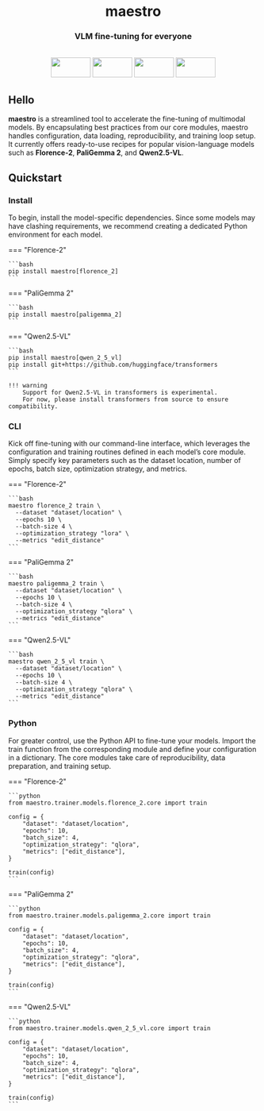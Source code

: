 <div align="center">

  <h1>maestro</h1>

  <h3>VLM fine-tuning for everyone</h1>

  <br>

  <div>
      <img
        src="https://github.com/user-attachments/assets/c9416f1f-a2bf-4590-86da-d2fc89ba559b"
        width="80"
        height="40"
      />
      <img
        src="https://github.com/user-attachments/assets/75dc7214-e82a-498d-950e-c64d90218e49"
        width="80"
        height="40"
      />
      <img
        src="https://github.com/user-attachments/assets/5d265473-b938-4501-b894-6a44a6a28a8c"
        width="80"
        height="40"
      />
      <img
        src="https://github.com/user-attachments/assets/b7ccdf39-ac77-4dbd-8608-0fa2d9dadf0a"
        width="80"
        height="40"
      />
  </div>

</div>

## Hello

**maestro** is a streamlined tool to accelerate the fine-tuning of multimodal models.
By encapsulating best practices from our core modules, maestro handles configuration,
data loading, reproducibility, and training loop setup. It currently offers ready-to-use
recipes for popular vision-language models such as **Florence-2**, **PaliGemma 2**, and
**Qwen2.5-VL**.

## Quickstart

### Install

To begin, install the model-specific dependencies. Since some models may have clashing requirements,
we recommend creating a dedicated Python environment for each model.

=== "Florence-2"

    ```bash
    pip install maestro[florence_2]
    ```

=== "PaliGemma 2"

    ```bash
    pip install maestro[paligemma_2]
    ```

=== "Qwen2.5-VL"

    ```bash
    pip install maestro[qwen_2_5_vl]
    pip install git+https://github.com/huggingface/transformers
    ```

    !!! warning
        Support for Qwen2.5-VL in transformers is experimental.
        For now, please install transformers from source to ensure compatibility.

### CLI

Kick off fine-tuning with our command-line interface, which leverages the configuration
and training routines defined in each model’s core module. Simply specify key parameters such as
the dataset location, number of epochs, batch size, optimization strategy, and metrics.

=== "Florence-2"

    ```bash
    maestro florence_2 train \
      --dataset "dataset/location" \
      --epochs 10 \
      --batch-size 4 \
      --optimization_strategy "lora" \
      --metrics "edit_distance"
    ```

=== "PaliGemma 2"

    ```bash
    maestro paligemma_2 train \
      --dataset "dataset/location" \
      --epochs 10 \
      --batch-size 4 \
      --optimization_strategy "qlora" \
      --metrics "edit_distance"
    ```

=== "Qwen2.5-VL"

    ```bash
    maestro qwen_2_5_vl train \
      --dataset "dataset/location" \
      --epochs 10 \
      --batch-size 4 \
      --optimization_strategy "qlora" \
      --metrics "edit_distance"
    ```

### Python

For greater control, use the Python API to fine-tune your models.
Import the train function from the corresponding module and define your configuration
in a dictionary. The core modules take care of reproducibility, data preparation,
and training setup.

=== "Florence-2"

    ```python
    from maestro.trainer.models.florence_2.core import train

    config = {
        "dataset": "dataset/location",
        "epochs": 10,
        "batch_size": 4,
        "optimization_strategy": "qlora",
        "metrics": ["edit_distance"],
    }

    train(config)
    ```

=== "PaliGemma 2"

    ```python
    from maestro.trainer.models.paligemma_2.core import train

    config = {
        "dataset": "dataset/location",
        "epochs": 10,
        "batch_size": 4,
        "optimization_strategy": "qlora",
        "metrics": ["edit_distance"],
    }

    train(config)
    ```

=== "Qwen2.5-VL"

    ```python
    from maestro.trainer.models.qwen_2_5_vl.core import train

    config = {
        "dataset": "dataset/location",
        "epochs": 10,
        "batch_size": 4,
        "optimization_strategy": "qlora",
        "metrics": ["edit_distance"],
    }

    train(config)
    ```
